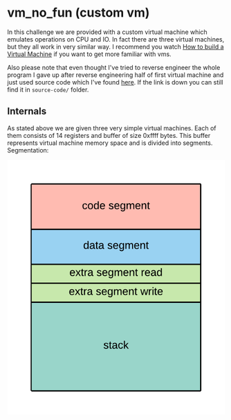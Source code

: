 # vm_no_fun (custom vm)

In this challenge we are provided with a custom virtual machine which emulates operations on CPU and IO. In fact there are three virtual machines, but they all work in very similar way.
I recommend you watch [How to build a Virtual Machine](https://www.youtube.com/watch?v=OjaAToVkoTw) if you want to get more familiar with vms.

Also please note that even thought I've tried to reverse engineer the whole program I gave up after reverse engineering half of first virtual machine and just used source code which I've found [here](https://github.com/SECCON/SECCON2017_online_CTF/tree/master/pwn/500_vm_no_fun/build). If the link is down you can still find it in `source-code/` folder.

## Internals
As stated above we are given three very simple virtual machines. Each of them consists of 14 registers and buffer of size 0xffff bytes. This buffer represents virtual machine memory space and is divided into segments. Segmentation:

![](img/segments.png)